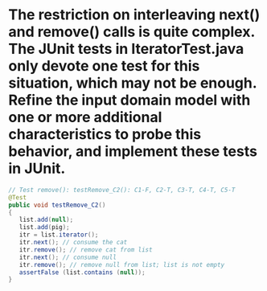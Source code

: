 # The restriction on interleaving next() and remove() calls is quite complex. The JUnit tests in IteratorTest.java only devote one test for this situation, which may not be enough. Refine the input domain model with one or more additional characteristics to probe this behavior, and implement these tests in JUnit.

```java
// Test remove(): testRemove_C2(): C1-F, C2-T, C3-T, C4-T, C5-T
@Test 
public void testRemove_C2()
{
   list.add(null);
   list.add(pig);
   itr = list.iterator();
   itr.next(); // consume the cat
   itr.remove(); // remove cat from list
   itr.next(); // consume null
   itr.remove(); // remove null from list; list is not empty
   assertFalse (list.contains (null));
}
```